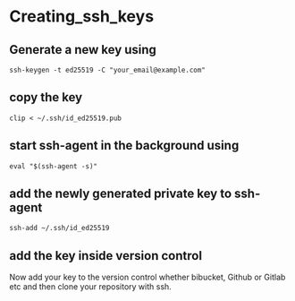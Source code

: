 # Creating_ssh_keys

## Generate a new key using
```
ssh-keygen -t ed25519 -C "your_email@example.com"
```

## copy the key
```
clip < ~/.ssh/id_ed25519.pub
```

## start ssh-agent in the background using
 ```
 eval "$(ssh-agent -s)"
 ```
 
 ## add the newly generated private key to ssh-agent
 ```
 ssh-add ~/.ssh/id_ed25519
 ```
 
 ## add the key inside version control
 Now add your key to the version control whether bibucket, Github or Gitlab etc and then clone your repository with ssh.
